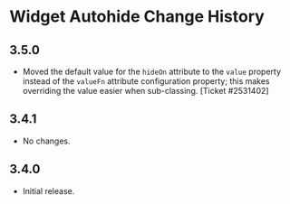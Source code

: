 Widget Autohide Change History
==============================

3.5.0
-----

-   Moved the default value for the `hideOn` attribute to the `value` property instead of the `valueFn` attribute configuration property; this makes overriding the value easier when sub-classing. \[Ticket \#2531402\]

3.4.1
-----

-   No changes.

3.4.0
-----

-   Initial release.

